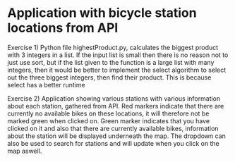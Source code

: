 # Application with bicycle station locations from API
Exercise 1) Python file highestProduct.py, calculates the biggest product with 3 integers in a list. If the input list is small then there is no reason not to just use sort, but if the list given to the function is a large list with many integers, then it would be better to implement the select algorithm to select out the three biggest integers, then find their product. This is because select has a better runtime

Exercise 2) Application showing various stations with various information about each station, gathered from API. Red markers indicate that there are currently no available bikes on these locations, it will therefore not be marked green when clicked on. Green marker indicates that you have clicked on it and also that there are currently available bikes, information about the station will be displayed underneath the map. The dropdown can also be used to search for stations and will update when you click on the map aswell. 

